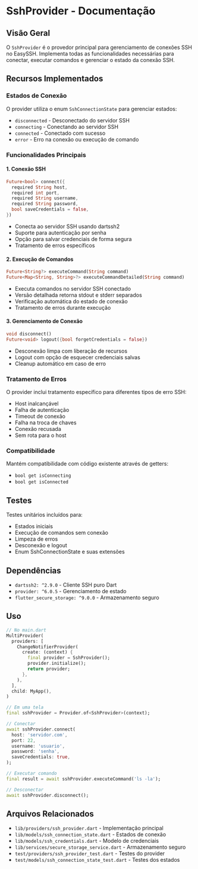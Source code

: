# SshProvider - Documentação

## Visão Geral

O `SshProvider` é o provedor principal para gerenciamento de conexões SSH no EasySSH. Implementa todas as funcionalidades necessárias para conectar, executar comandos e gerenciar o estado da conexão SSH.

## Recursos Implementados

### Estados de Conexão

O provider utiliza o enum `SshConnectionState` para gerenciar estados:

- `disconnected` - Desconectado do servidor SSH
- `connecting` - Conectando ao servidor SSH
- `connected` - Conectado com sucesso
- `error` - Erro na conexão ou execução de comando

### Funcionalidades Principais

#### 1. Conexão SSH
```dart
Future<bool> connect({
  required String host,
  required int port,
  required String username,
  required String password,
  bool saveCredentials = false,
})
```

- Conecta ao servidor SSH usando dartssh2
- Suporte para autenticação por senha
- Opção para salvar credenciais de forma segura
- Tratamento de erros específicos

#### 2. Execução de Comandos
```dart
Future<String?> executeCommand(String command)
Future<Map<String, String>?> executeCommandDetailed(String command)
```

- Executa comandos no servidor SSH conectado
- Versão detalhada retorna stdout e stderr separados
- Verificação automática do estado de conexão
- Tratamento de erros durante execução

#### 3. Gerenciamento de Conexão
```dart
void disconnect()
Future<void> logout({bool forgetCredentials = false})
```

- Desconexão limpa com liberação de recursos
- Logout com opção de esquecer credenciais salvas
- Cleanup automático em caso de erro

### Tratamento de Erros

O provider inclui tratamento específico para diferentes tipos de erro SSH:

- Host inalcançável
- Falha de autenticação  
- Timeout de conexão
- Falha na troca de chaves
- Conexão recusada
- Sem rota para o host

### Compatibilidade

Mantém compatibilidade com código existente através de getters:
- `bool get isConnecting`
- `bool get isConnected`

## Testes

Testes unitários incluídos para:
- Estados iniciais
- Execução de comandos sem conexão
- Limpeza de erros
- Desconexão e logout
- Enum SshConnectionState e suas extensões

## Dependências

- `dartssh2: ^2.9.0` - Cliente SSH puro Dart
- `provider: ^6.0.5` - Gerenciamento de estado
- `flutter_secure_storage: ^9.0.0` - Armazenamento seguro

## Uso

```dart
// No main.dart
MultiProvider(
  providers: [
    ChangeNotifierProvider(
      create: (context) {
        final provider = SshProvider();
        provider.initialize();
        return provider;
      },
    ),
  ],
  child: MyApp(),
)

// Em uma tela
final sshProvider = Provider.of<SshProvider>(context);

// Conectar
await sshProvider.connect(
  host: 'servidor.com',
  port: 22,
  username: 'usuario',
  password: 'senha',
  saveCredentials: true,
);

// Executar comando
final result = await sshProvider.executeCommand('ls -la');

// Desconectar
await sshProvider.disconnect();
```

## Arquivos Relacionados

- `lib/providers/ssh_provider.dart` - Implementação principal
- `lib/models/ssh_connection_state.dart` - Estados de conexão
- `lib/models/ssh_credentials.dart` - Modelo de credenciais
- `lib/services/secure_storage_service.dart` - Armazenamento seguro
- `test/providers/ssh_provider_test.dart` - Testes do provider
- `test/models/ssh_connection_state_test.dart` - Testes dos estados